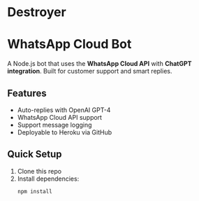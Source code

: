 # Destroyer
# WhatsApp Cloud Bot

A Node.js bot that uses the **WhatsApp Cloud API** with **ChatGPT integration**. Built for customer support and smart replies.

## Features

- Auto-replies with OpenAI GPT-4
- WhatsApp Cloud API support
- Support message logging
- Deployable to Heroku via GitHub

## Quick Setup

1. Clone this repo
2. Install dependencies:
   ```bash
   npm install

